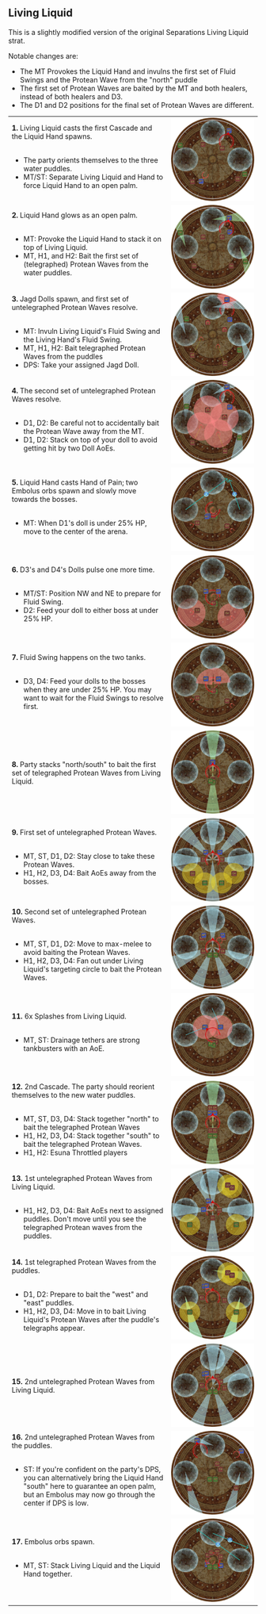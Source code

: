 ## Living Liquid

This is a slightly modified version of the original Separations Living Liquid strat.

Notable changes are:
- The MT Provokes the Liquid Hand and invulns the first set of Fluid Swings and the Protean Wave from the "north" puddle
- The first set of Protean Waves are baited by the MT and both healers, instead of both healers and D3.
- The D1 and D2 positions for the final set of Protean Waves are different.

<table>
  <tr>
    <td><b>1.</b> Living Liquid casts the first Cascade and the Liquid Hand spawns.<br><br><ul><li>The party orients themselves to the three water puddles.</li><li>MT/ST: Separate Living Liquid and Hand to force Liquid Hand to an open palm.</li></ul></td>
	<td><img src="../images/living_liquid/living_liquid_01.jpg"></td>
  </tr>
  <tr>
    <td><b>2.</b> Liquid Hand glows as an open palm.<br><br><ul><li>MT: Provoke the Liquid Hand to stack it on top of Living Liquid.</li><li>MT, H1, and H2: Bait the first set of (telegraphed) Protean Waves from the water puddles.</li></ul></td>
	<td><img src="../images/living_liquid/living_liquid_02.jpg"></td>
  </tr>
  <tr>
    <td><b>3.</b> Jagd Dolls spawn, and first set of untelegraphed Protean Waves resolve.<br><br><ul><li>MT: Invuln Living Liquid's Fluid Swing and the Living Hand's Fluid Swing.</li><li>MT, H1, H2: Bait telegraphed Protean Waves from the puddles</li><li>DPS: Take your assigned Jagd Doll.</li></ul></td>
	<td><img src="../images/living_liquid/living_liquid_03.jpg"></td>
  </tr>
  <tr>
    <td><b>4.</b> The second set of untelegraphed Protean Waves resolve.<br><br><ul><li>D1, D2: Be careful not to accidentally bait the Protean Wave away from the MT.</li><li>D1, D2: Stack on top of your doll to avoid getting hit by two Doll AoEs.</li></ul></td>
	<td><img src="../images/living_liquid/living_liquid_04.jpg"></td>
  </tr>
  <tr>
    <td><b>5.</b> Liquid Hand casts Hand of Pain; two Embolus orbs spawn and slowly move towards the bosses.<br><br><ul><li>MT: When D1's doll is under 25% HP, move to the center of the arena.</li></ul></td>
	<td><img src="../images/living_liquid/living_liquid_05.jpg"></td>
  </tr>
  <tr>
    <td><b>6.</b> D3's and D4's Dolls pulse one more time.<br><br><ul><li>MT/ST: Position NW and NE to prepare for Fluid Swing.</li><li>D2: Feed your doll to either boss at under 25% HP.</li></ul></td>
	<td><img src="../images/living_liquid/living_liquid_06.jpg"></td>
  </tr>
  <tr>
    <td><b>7.</b> Fluid Swing happens on the two tanks.<br><br><ul><li>D3, D4: Feed your dolls to the bosses when they are under 25% HP. You may want to wait for the Fluid Swings to resolve first.</li></ul></td>
	<td><img src="../images/living_liquid/living_liquid_07.jpg"></td>
  </tr>
  <tr>
    <td><b>8.</b> Party stacks "north/south" to bait the first set of telegraphed Protean Waves from Living Liquid.</td>
	<td><img src="../images/living_liquid/living_liquid_08.jpg"></td>
  </tr>
  <tr>
    <td><b>9.</b> First set of untelegraphed Protean Waves.<br><br><ul><li>MT, ST, D1, D2: Stay close to take these Protean Waves.</li><li>H1, H2, D3, D4: Bait AoEs away from the bosses.</li></ul></td>
	<td><img src="../images/living_liquid/living_liquid_09.jpg"></td>
  </tr>
  <tr>
    <td><b>10.</b> Second set of untelegraphed Protean Waves.<br><br><ul><li>MT, ST, D1, D2: Move to max-melee to avoid baiting the Protean Waves.</li><li>H1, H2, D3, D4: Fan out under Living Liquid's targeting circle to bait the Protean Waves.</li></ul></td>
	<td><img src="../images/living_liquid/living_liquid_10.jpg"></td>
  </tr>
  <tr>
    <td><b>11.</b> 6x Splashes from Living Liquid.<br><br><ul><li>MT, ST: Drainage tethers are strong tankbusters with an AoE.</li></ul></td>
	<td><img src="../images/living_liquid/living_liquid_11.jpg"></td>
  </tr>
  <tr>
    <td><b>12.</b> 2nd Cascade. The party should reorient themselves to the new water puddles.<br><br><ul><li>MT, ST, D3, D4: Stack together "north" to bait the telegraphed Protean Waves</li><li>H1, H2, D3, D4: Stack together "south" to bait the telegraphed Protean Waves.</li><li>H1, H2: Esuna Throttled players</li></ul></td>
	<td><img src="../images/living_liquid/living_liquid_12.jpg"></td>
  </tr>
  <tr>
    <td><b>13.</b> 1st untelegraphed Protean Waves from Living Liquid.<br><br><ul><li>H1, H2, D3, D4: Bait AoEs next to assigned puddles. Don't move until you see the telegraphed Protean waves from the puddles.</li></ul></td>
	<td><img src="../images/living_liquid/living_liquid_13.jpg"></td>
  </tr>
  <tr>
    <td><b>14.</b> 1st telegraphed Protean Waves from the puddles.<br><br><ul><li>D1, D2: Prepare to bait the "west" and "east" puddles.</li><li>H1, H2, D3, D4: Move in to bait Living Liquid's Protean Waves after the puddle's telegraphs appear.</li></ul></td>
	<td><img src="../images/living_liquid/living_liquid_14.jpg"></td>
  </tr>
  <tr>
    <td><b>15.</b> 2nd untelegraphed Protean Waves from Living Liquid.</td>
	<td><img src="../images/living_liquid/living_liquid_15.jpg"></td>
  </tr>
  <tr>
    <td><b>16.</b> 2nd untelegraphed Protean Waves from the puddles.<br><br><ul><li>ST: If you're confident on the party's DPS, you can alternatively bring the Liquid Hand "south" here to guarantee an open palm, but an Embolus may now go through the center if DPS is low.</li></ul></td>
	<td><img src="../images/living_liquid/living_liquid_16.jpg"></td>
  </tr>
  <tr>
    <td><b>17.</b> Embolus orbs spawn.<br><br><ul><li>MT, ST: Stack Living Liquid and the Liquid Hand together.</li></ul></td>
	<td><img src="../images/living_liquid/living_liquid_17.jpg"></td>
  </tr>
</table>
